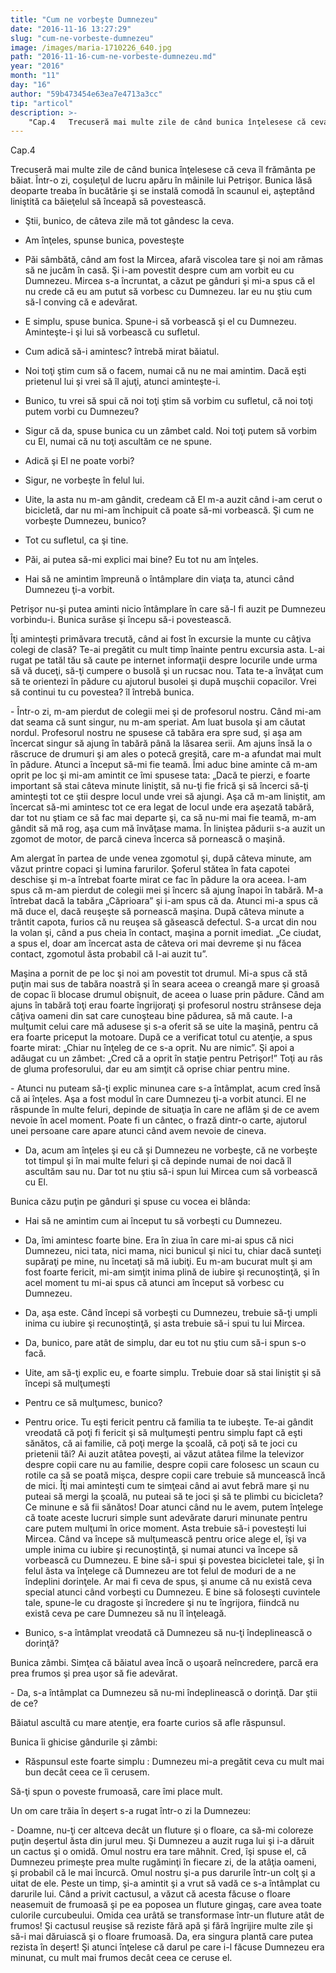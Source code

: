 ```yaml
---
title: "Cum ne vorbeşte Dumnezeu"
date: "2016-11-16 13:27:29"
slug: "cum-ne-vorbeste-dumnezeu"
image: /images/maria-1710226_640.jpg
path: "2016-11-16-cum-ne-vorbeste-dumnezeu.md"
year: "2016"
month: "11"
day: "16"
author: "59b473454e63ea7e4713a3cc"
tip: "articol"
description: >-
    "Cap.4   Trecuseră mai multe zile de când bunica înţelesese că ceva îl frământa pe băiat.  Într-o zi, coşuleţul de lucru apăru în mâinile lui Petrişor. Bunica lăsă deoparte treaba în bucătărie şi se i"
---
```

<div class="kg-card-markdown"><p dir="ltr">Cap.4</p>
<p dir="ltr">   Trecuseră mai multe zile de când bunica înţelesese că ceva îl frământa pe băiat.  Într-o zi, coşuleţul de lucru apăru în mâinile lui Petrişor. Bunica lăsă deoparte treaba în bucătărie şi se instală comodă în scaunul ei,  aşteptând liniştită ca băieţelul să înceapă să povestească.</p>
<ul><li dir="ltr">
<p dir="ltr">Ştii, bunico, de câteva zile mă tot gândesc la ceva.</p>
</li>
<li dir="ltr">
<p dir="ltr">Am înţeles, spunse bunica, povesteşte</p>
</li>
<li dir="ltr">
<p dir="ltr">Păi sâmbătă, când am fost la Mircea, afară viscolea tare şi noi am rămas să ne jucăm în casă. Şi i-am povestit despre cum am vorbit eu cu Dumnezeu. Mircea s-a încruntat, a căzut pe gânduri şi mi-a spus că el nu crede că eu am putut să vorbesc cu Dumnezeu. Iar eu nu ştiu cum să-l conving că e adevărat.</p>
</li>
<li dir="ltr">
<p dir="ltr">E simplu, spuse bunica. Spune-i să vorbească şi el cu Dumnezeu. Aminteşte-i şi lui să vorbească cu sufletul.</p>
</li>
<li dir="ltr">
<p dir="ltr">Cum adică să-i amintesc? întrebă mirat băiatul.</p>
</li>
<li dir="ltr">
<p dir="ltr">Noi toţi ştim cum să o facem, numai că nu ne mai amintim. Dacă eşti prietenul lui şi vrei să îl ajuţi, atunci aminteşte-i.</p>
</li>
<li dir="ltr">
<p dir="ltr">Bunico, tu vrei să spui că noi toţi ştim să vorbim cu sufletul, că noi toţi putem vorbi cu Dumnezeu?</p>
</li>
<li dir="ltr">
<p dir="ltr">Sigur că da, spuse bunica cu un zâmbet cald. Noi toţi putem să vorbim cu El, numai că nu toţi ascultăm ce ne spune.</p>
</li>
<li dir="ltr">
<p dir="ltr">Adică şi El ne poate vorbi?</p>
</li>
<li dir="ltr">
<p dir="ltr">Sigur, ne vorbeşte în felul lui.</p>
</li>
<li dir="ltr">
<p dir="ltr">Uite, la asta nu m-am gândit, credeam că El m-a auzit când i-am cerut o bicicletă, dar nu mi-am închipuit că poate să-mi  vorbească. Şi cum ne vorbeşte Dumnezeu, bunico?</p>
</li>
<li dir="ltr">
<p dir="ltr">Tot cu sufletul, ca şi tine.</p>
</li>
<li dir="ltr">
<p dir="ltr">Păi, ai putea să-mi explici mai bine? Eu tot nu am înţeles.</p>
</li>
<li dir="ltr">
<p dir="ltr">Hai să ne amintim împreună o întâmplare din viaţa ta, atunci când Dumnezeu ţi-a vorbit.</p>
</li>
</ul><p dir="ltr">Petrişor nu-şi putea aminti nicio întâmplare în care să-l fi auzit pe Dumnezeu vorbindu-i. Bunica surâse şi începu să-i povestească.</p>
<p dir="ltr">  Îţi aminteşti primăvara trecută, când ai fost în excursie la munte cu câţiva colegi de clasă? Te-ai pregătit cu mult timp înainte pentru excursia asta. L-ai rugat pe tatăl tău să caute pe internet informaţii despre locurile unde urma să vă duceţi, să-ţi cumpere o busolă şi un rucsac nou. Tata te-a învăţat cum să te orientezi în pădure cu ajutorul busolei şi după muşchii copacilor. Vrei să continui tu cu povestea? îl întrebă bunica.</p>
<p dir="ltr"> - Într-o zi, m-am pierdut de colegii mei şi de profesorul nostru. Când mi-am dat seama că sunt singur, nu m-am speriat. Am luat busola şi am căutat nordul. Profesorul nostru ne spusese că tabăra era spre sud, şi aşa am încercat singur să ajung în tabără până la lăsarea serii. Am ajuns însă la o răscruce de drumuri şi am ales o potecă greşită, care m-a afundat mai mult în pădure. Atunci a început să-mi fie teamă. Îmi aduc bine aminte că m-am oprit pe loc şi mi-am amintit ce îmi spusese tata: „Dacă te pierzi, e foarte important să stai câteva minute liniştit, să nu-ţi fie frică şi să încerci să-ţi aminteşti tot ce ştii despre locul unde vrei să ajungi. Aşa că m-am liniştit, am încercat să-mi amintesc tot ce era legat de locul unde era aşezată tabără, dar tot nu ştiam ce să fac mai departe şi, ca să nu-mi mai fie teamă, m-am gândit să mă rog, aşa cum mă învăţase mama. În liniştea pădurii s-a auzit un zgomot de motor, de parcă cineva încerca să pornească o maşină.</p>
<p dir="ltr">Am alergat în partea de unde venea zgomotul şi, după câteva minute, am văzut printre copaci şi lumina farurilor. Şoferul stătea în fata capotei deschise şi m-a întrebat foarte mirat ce fac în pădure la ora aceea. I-am spus că m-am pierdut de colegii mei şi încerc să ajung înapoi în tabără. M-a întrebat dacă la tabăra „Căprioara” şi i-am spus că da. Atunci mi-a spus că mă duce el, dacă reuşeşte să pornească  maşina. După câteva minute a trântit capota, furios că nu reuşea să găsească defectul. S-a urcat din nou la volan şi, când a pus cheia în contact, maşina a pornit imediat. „Ce ciudat, a spus el, doar am încercat asta de câteva ori mai devreme şi nu făcea contact, zgomotul ăsta probabil că l-ai auzit tu”.</p>
<p dir="ltr">Maşina a pornit de pe loc şi noi am povestit tot drumul. Mi-a spus că stă puţin mai sus de tabăra noastră şi în seara aceea o creangă mare şi groasă de copac îi blocase drumul obişnuit, de aceea o luase prin pădure. Când am ajuns în tabără toţi erau foarte îngrijoraţi şi profesorul nostru strânsese deja câţiva oameni din sat care cunoşteau bine pădurea, să mă caute. I-a mulţumit celui care mă adusese şi s-a oferit să se uite la maşină, pentru că era foarte priceput la motoare. După ce a verificat totul cu atenţie, a spus foarte mirat: „Chiar nu înţeleg de ce s-a oprit. Nu are nimic”. Şi apoi a adăugat cu un zâmbet: „Cred că a oprit în staţie pentru Petrişor!” Toţi au râs de gluma profesorului, dar eu am simţit că  oprise chiar pentru mine.</p>
<p dir="ltr">- Atunci nu puteam să-ţi explic minunea care s-a întâmplat, acum cred însă că ai înţeles. Aşa a fost modul în care Dumnezeu ţi-a vorbit atunci.  El ne răspunde în multe feluri, depinde de situaţia în care ne aflăm şi de ce avem nevoie în acel moment. Poate fi un cântec, o frază dintr-o carte,  ajutorul unei persoane care apare atunci când avem nevoie de cineva.</p>
<ul><li dir="ltr">
<p dir="ltr">Da, acum am înţeles şi eu  că şi Dumnezeu ne vorbeşte, că ne vorbeşte tot timpul şi în mai multe feluri şi că depinde numai de noi dacă îl ascultăm sau nu. Dar tot nu ştiu să-i spun lui Mircea cum să vorbească cu El.</p>
</li>
</ul><p dir="ltr">Bunica căzu puţin pe gânduri şi  spuse cu vocea ei blânda:</p>
<ul><li dir="ltr">
<p dir="ltr">Hai să ne amintim cum ai început tu să vorbeşti cu Dumnezeu.</p>
</li>
<li dir="ltr">
<p dir="ltr">Da, îmi amintesc foarte bine. Era în ziua în care mi-ai spus că nici Dumnezeu, nici tata, nici mama, nici bunicul şi nici tu, chiar dacă sunteţi supăraţi pe mine, nu încetaţi să mă iubiţi. Eu m-am bucurat mult şi am fost foarte fericit, mi-am simţit inima plină de iubire şi  recunoştinţă, şi în acel moment tu mi-ai spus că atunci am început să vorbesc cu Dumnezeu.</p>
</li>
<li dir="ltr">
<p dir="ltr">Da, aşa este. Când începi să vorbeşti cu Dumnezeu, trebuie să-ţi umpli  inima  cu iubire şi recunoştinţă, şi asta trebuie să-i spui tu lui Mircea.</p>
</li>
<li dir="ltr">
<p dir="ltr">Da, bunico, pare atât de simplu, dar eu tot nu ştiu cum să-i spun s-o facă.</p>
</li>
<li dir="ltr">
<p dir="ltr">Uite, am să-ţi explic eu, e foarte simplu. Trebuie doar să stai  liniştit şi să începi să mulţumeşti</p>
</li>
<li dir="ltr">
<p dir="ltr">Pentru ce să mulţumesc, bunico?</p>
</li>
<li dir="ltr">
<p dir="ltr">Pentru orice. Tu eşti fericit pentru că familia ta te iubeşte. Te-ai gândit vreodată că poţi  fi fericit şi să mulţumeşti pentru simplu fapt că eşti sănătos, că ai familie, că poţi merge la şcoală, că poţi să te joci cu prietenii tăi? Ai auzit atâtea poveşti, ai văzut atâtea filme la televizor despre copii care nu au familie, despre copii care folosesc un scaun cu rotile ca să se poată mişca, despre copii care trebuie să muncească încă de mici. Îţi mai aminteşti cum te simţeai când ai avut febră mare şi nu puteai să mergi la şcoală, nu puteai să te joci şi să te plimbi cu bicicleta? Ce minune e să fii sănătos! Doar atunci când nu le avem, putem înţelege că toate aceste lucruri simple sunt adevărate daruri minunate pentru care putem mulţumi în orice moment. Asta trebuie să-i povesteşti lui Mircea. Când va începe să mulţumească pentru orice alege el, îşi va umple inima cu iubire şi recunoştinţă, şi numai atunci va începe să vorbească cu Dumnezeu.  E bine să-i spui şi povestea bicicletei tale, şi în felul ăsta va înţelege că Dumnezeu are tot felul de moduri de a ne îndeplini dorinţele. Ar mai fi ceva de spus, şi anume că nu există ceva special atunci când  vorbeşti cu Dumnezeu. E bine să foloseşti cuvintele tale, spune-le cu dragoste şi încredere şi nu te îngrijora, fiindcă nu există ceva pe care Dumnezeu să nu îl înţeleagă.</p>
</li>
<li dir="ltr">
<p dir="ltr">Bunico, s-a întâmplat vreodată că Dumnezeu să nu-ţi îndeplinească o dorinţă?</p>
</li>
</ul><p dir="ltr">Bunica zâmbi. Simţea că băiatul  avea încă o uşoară neîncredere, parcă era prea frumos şi prea uşor să fie adevărat.</p>
<p dir="ltr">- Da, s-a întâmplat ca Dumnezeu să nu-mi îndeplinească o dorinţă. Dar ştii de ce?</p>
<p dir="ltr"> Băiatul ascultă cu mare atenţie, era foarte curios să afle răspunsul.</p>
<p dir="ltr">     Bunica îi ghicise gândurile şi zâmbi:</p>
<ul><li dir="ltr">
<p dir="ltr">Răspunsul este foarte simplu : Dumnezeu mi-a pregătit ceva cu mult mai bun decât ceea ce îi cerusem.</p>
</li>
</ul><p dir="ltr">Să-ţi spun o poveste frumoasă, care îmi place mult.</p>
<p dir="ltr">Un om care trăia în deşert s-a rugat într-o zi la Dumnezeu:</p>
<p>- Doamne, nu-ţi cer altceva decât un fluture şi o floare, ca să-mi coloreze puţin deşertul ăsta din jurul meu. Şi Dumnezeu a auzit ruga lui şi i-a dăruit un cactus şi o omidă. Omul nostru era tare mâhnit. Cred, îşi spuse el, că Dumnezeu primeşte prea multe rugăminţi în fiecare zi, de la atâţia oameni, şi probabil că le mai încurcă. Omul nostru şi-a pus darurile într-un colţ şi a uitat de ele. Peste un timp, şi-a amintit şi a vrut să vadă ce s-a întâmplat cu darurile lui. Când a privit cactusul, a văzut că acesta făcuse o floare neasemuit de frumoasă şi pe ea poposea un fluture gingaş, care avea toate culorile curcubeului. Omida cea urâtă se transformase într-un fluture atât de frumos! Şi cactusul reuşise să reziste fără apă şi fără îngrijire multe zile şi să-i mai dăruiască şi o floare frumoasă. Da, era singura plantă care putea rezista în deşert! Şi atunci înţelese că darul pe care i-l făcuse Dumnezeu era minunat, cu mult mai frumos decât ceea ce ceruse el.</p>
</div>
    